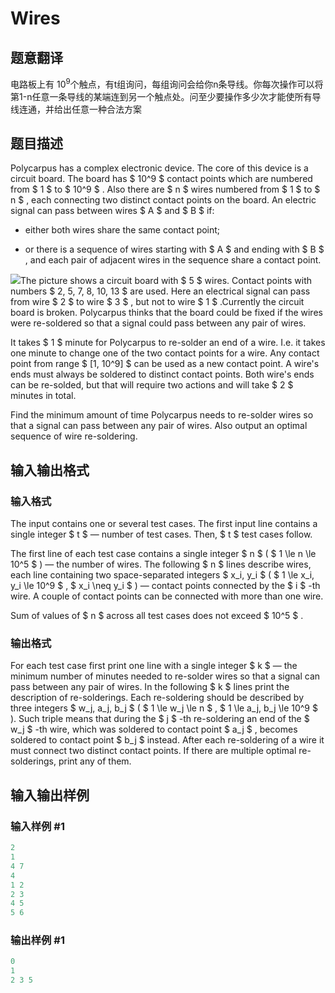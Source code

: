 # Wires

## 题意翻译

电路板上有 $10^9$个触点，有t组询问，每组询问会给你n条导线。你每次操作可以将第1-n任意一条导线的某端连到另一个触点处。问至少要操作多少次才能使所有导线连通，并给出任意一种合法方案

## 题目描述

Polycarpus has a complex electronic device. The core of this device is a circuit board. The board has $ 10^9 $ contact points which are numbered from $ 1 $ to $ 10^9 $ . Also there are $ n $ wires numbered from $ 1 $ to $ n $ , each connecting two distinct contact points on the board. An electric signal can pass between wires $ A $ and $ B $ if:

- either both wires share the same contact point;

- or there is a sequence of wires starting with $ A $ and ending with $ B $ , and each pair of adjacent wires in the sequence share a contact point.

![](https://cdn.luogu.com.cn/upload/vjudge_pic/CF1250N/6e2b2c43d3bbdc24d7f958ca966b6424ae4f2ebd.png)The picture shows a circuit board with $ 5 $ wires. Contact points with numbers $ 2, 5, 7, 8, 10, 13 $ are used. Here an electrical signal can pass from wire $ 2 $ to wire $ 3 $ , but not to wire $ 1 $ .Currently the circuit board is broken. Polycarpus thinks that the board could be fixed if the wires were re-soldered so that a signal could pass between any pair of wires.

It takes $ 1 $ minute for Polycarpus to re-solder an end of a wire. I.e. it takes one minute to change one of the two contact points for a wire. Any contact point from range $ [1, 10^9] $ can be used as a new contact point. A wire's ends must always be soldered to distinct contact points. Both wire's ends can be re-solded, but that will require two actions and will take $ 2 $ minutes in total.

Find the minimum amount of time Polycarpus needs to re-solder wires so that a signal can pass between any pair of wires. Also output an optimal sequence of wire re-soldering.

## 输入输出格式

### 输入格式

The input contains one or several test cases. The first input line contains a single integer $ t $ — number of test cases. Then, $ t $ test cases follow.

The first line of each test case contains a single integer $ n $ ( $ 1 \le n \le 10^5 $ ) — the number of wires. The following $ n $ lines describe wires, each line containing two space-separated integers $ x_i, y_i $ ( $ 1 \le x_i, y_i \le 10^9 $ , $ x_i \neq y_i $ ) — contact points connected by the $ i $ -th wire. A couple of contact points can be connected with more than one wire.

Sum of values of $ n $ across all test cases does not exceed $ 10^5 $ .

### 输出格式

For each test case first print one line with a single integer $ k $ — the minimum number of minutes needed to re-solder wires so that a signal can pass between any pair of wires. In the following $ k $ lines print the description of re-solderings. Each re-soldering should be described by three integers $ w_j, a_j, b_j $ ( $ 1 \le w_j \le n $ , $ 1 \le a_j, b_j \le 10^9 $ ). Such triple means that during the $ j $ -th re-soldering an end of the $ w_j $ -th wire, which was soldered to contact point $ a_j $ , becomes soldered to contact point $ b_j $ instead. After each re-soldering of a wire it must connect two distinct contact points. If there are multiple optimal re-solderings, print any of them.

## 输入输出样例

### 输入样例 #1

```cpp
2
1
4 7
4
1 2
2 3
4 5
5 6

```
### 输出样例 #1

```cpp
0
1
2 3 5

```
